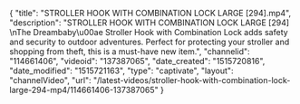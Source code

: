 {
    "title": "STROLLER HOOK WITH COMBINATION LOCK LARGE [294].mp4",
    "description": "STROLLER HOOK WITH COMBINATION LOCK LARGE [294] \nThe Dreambaby\u00ae Stroller Hook with Combination Lock adds safety and security to outdoor adventures. Perfect for protecting your stroller and shopping from theft, this is a must-have new item.",
    "channelid": "114661406",
    "videoid": "137387065",
    "date_created": "1515720816",
    "date_modified": "1515721163",
    "type": "captivate",
    "layout": "channelVideo",
    "url": "\/latest-videos\/stroller-hook-with-combination-lock-large-294-mp4\/114661406-137387065"
}